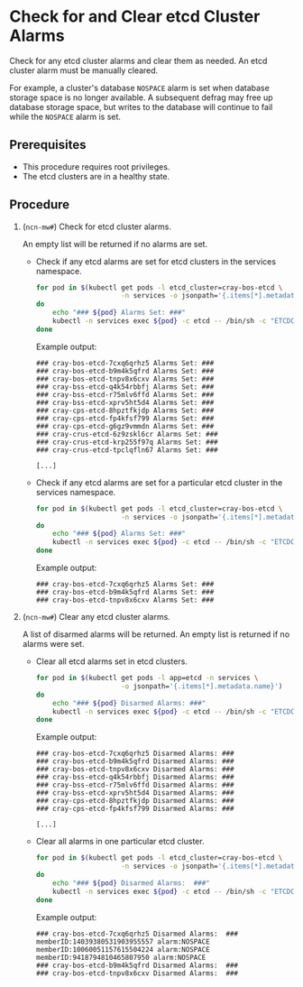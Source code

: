 # Check for and Clear etcd Cluster Alarms

Check for any etcd cluster alarms and clear them as needed. An etcd cluster alarm must be manually cleared.

For example, a cluster's database `NOSPACE` alarm is set when database storage space is no longer available. A subsequent defrag may free up database storage space, but writes to the database will continue to fail while the `NOSPACE` alarm is set.

## Prerequisites

- This procedure requires root privileges.
- The etcd clusters are in a healthy state.

## Procedure

1. (`ncn-mw#`) Check for etcd cluster alarms.

    An empty list will be returned if no alarms are set.

    - Check if any etcd alarms are set for etcd clusters in the services namespace.

        ```bash
        for pod in $(kubectl get pods -l etcd_cluster=cray-bos-etcd \
                             -n services -o jsonpath='{.items[*].metadata.name}')
        do
            echo "### ${pod} Alarms Set: ###"
            kubectl -n services exec ${pod} -c etcd -- /bin/sh -c "ETCDCTL_API=3 etcdctl alarm list"
        done
        ```

        Example output:

        ```text
        ### cray-bos-etcd-7cxq6qrhz5 Alarms Set: ###
        ### cray-bos-etcd-b9m4k5qfrd Alarms Set: ###
        ### cray-bos-etcd-tnpv8x6cxv Alarms Set: ###
        ### cray-bss-etcd-q4k54rbbfj Alarms Set: ###
        ### cray-bss-etcd-r75mlv6ffd Alarms Set: ###
        ### cray-bss-etcd-xprv5ht5d4 Alarms Set: ###
        ### cray-cps-etcd-8hpztfkjdp Alarms Set: ###
        ### cray-cps-etcd-fp4kfsf799 Alarms Set: ###
        ### cray-cps-etcd-g6gz9vmmdn Alarms Set: ###
        ### cray-crus-etcd-6z9zskl6cr Alarms Set: ###
        ### cray-crus-etcd-krp255f97q Alarms Set: ###
        ### cray-crus-etcd-tpclqfln67 Alarms Set: ###

        [...]
        ```

    - Check if any etcd alarms are set for a particular etcd cluster in the services namespace.

        ```bash
        for pod in $(kubectl get pods -l etcd_cluster=cray-bos-etcd \
                             -n services -o jsonpath='{.items[*].metadata.name}')
        do
            echo "### ${pod} Alarms Set: ###"
            kubectl -n services exec ${pod} -c etcd -- /bin/sh -c "ETCDCTL_API=3 etcdctl alarm list"
        done
        ```

        Example output:

        ```text
        ### cray-bos-etcd-7cxq6qrhz5 Alarms Set: ###
        ### cray-bos-etcd-b9m4k5qfrd Alarms Set: ###
        ### cray-bos-etcd-tnpv8x6cxv Alarms Set: ###
        ```

1. (`ncn-mw#`) Clear any etcd cluster alarms.

    A list of disarmed alarms will be returned. An empty list is returned if no alarms were set.

    - Clear all etcd alarms set in etcd clusters.

        ```bash
        for pod in $(kubectl get pods -l app=etcd -n services \
                             -o jsonpath='{.items[*].metadata.name}')
        do
            echo "### ${pod} Disarmed Alarms: ###"
            kubectl -n services exec ${pod} -c etcd -- /bin/sh -c "ETCDCTL_API=3 etcdctl alarm disarm"
        done
        ```

        Example output:

        ```text
        ### cray-bos-etcd-7cxq6qrhz5 Disarmed Alarms: ###
        ### cray-bos-etcd-b9m4k5qfrd Disarmed Alarms: ###
        ### cray-bos-etcd-tnpv8x6cxv Disarmed Alarms: ###
        ### cray-bss-etcd-q4k54rbbfj Disarmed Alarms: ###
        ### cray-bss-etcd-r75mlv6ffd Disarmed Alarms: ###
        ### cray-bss-etcd-xprv5ht5d4 Disarmed Alarms: ###
        ### cray-cps-etcd-8hpztfkjdp Disarmed Alarms: ###
        ### cray-cps-etcd-fp4kfsf799 Disarmed Alarms: ###

        [...]
        ```

    - Clear all alarms in one particular etcd cluster.

        ```bash
        for pod in $(kubectl get pods -l etcd_cluster=cray-bos-etcd \
                             -n services -o jsonpath='{.items[*].metadata.name}')
        do
            echo "### ${pod} Disarmed Alarms:  ###"
            kubectl -n services exec ${pod} -c etcd -- /bin/sh -c "ETCDCTL_API=3 etcdctl alarm disarm"
        done
        ```

        Example output:

        ```text
        ### cray-bos-etcd-7cxq6qrhz5 Disarmed Alarms:  ###
        memberID:14039380531903955557 alarm:NOSPACE
        memberID:10060051157615504224 alarm:NOSPACE
        memberID:9418794810465807950 alarm:NOSPACE
        ### cray-bos-etcd-b9m4k5qfrd Disarmed Alarms:  ###
        ### cray-bos-etcd-tnpv8x6cxv Disarmed Alarms:  ###
        ```
